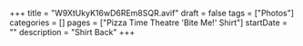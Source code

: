 +++
title = "W9XtUkyK16wD6REm8SQR.avif"
draft = false
tags = ["Photos"]
categories = []
pages = ["Pizza Time Theatre 'Bite Me!' Shirt"]
startDate = ""
description = "Shirt Back"
+++
